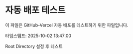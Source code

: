 # 자동 배포 테스트

이 파일은 GitHub-Vercel 자동 배포를 테스트하기 위한 파일입니다.

타임스탬프: 2025-10-02 13:47:00

Root Directory 설정 후 테스트
